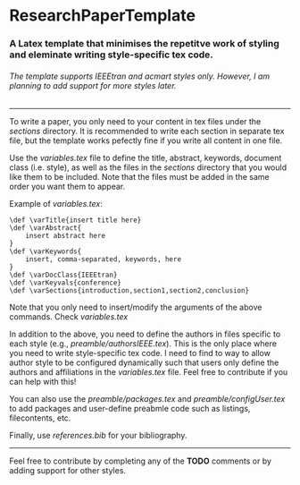 # ResearchPaperTemplate

### A Latex template that minimises the repetitve work of styling and eleminate writing style-specific tex code.
###### The template supports IEEEtran and acmart styles only. However, I am planning to add support for more styles later.
---

To write a paper, you only need to your content in tex files under the *sections* directory.
It is recommended to write each section in separate tex file, but the template works pefectly fine if you write all content in one file.

Use the *variables.tex* file to define the title, abstract, keywords, document class (i.e. style), as well as the files in the *sections* directory that you would like them to be included.
Note that the files must be added in the same order you want them to appear.

Example of *variables.tex*:

    \def \varTitle{insert title here}
    \def \varAbstract{
	    insert abstract here
    }
    \def \varKeywords{
	    insert, comma-separated, keywords, here
    }
    \def \varDocClass{IEEEtran}
    \def \varKeyvals{conference}
    \def \varSections{introduction,section1,section2,conclusion}

Note that you only need to insert/modify the arguments of the above commands. Check *variables.tex*

In addition to the above, you need to define the authors in files specific to each style (e.g., *preamble/authorsIEEE.tex*).
This is the only place where you need to write style-specific tex code.
I need to find to way to allow author style to be configured dynamically such that users only define the authors and affiliations in the *variables.tex* file.
Feel free to contribute if you can help with this!

You can also use the *preamble/packages.tex* and *preamble/configUser.tex* to add packages and user-define preabmle code such as listings, filecontents, etc.

Finally, use *references.bib* for your bibliography.

---

Feel free to contribute by completing any of the **TODO** comments or by adding support for other styles.
